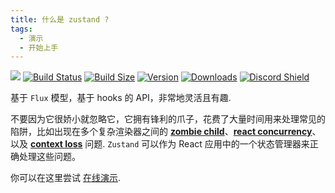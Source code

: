 ```yaml
---
title: 什么是 zustand ?
tags:
  - 演示
  - 开始上手
---
```


![](/img/bear.jpeg?raw=true&marginButtom=50)
[![Build Status](https://img.shields.io/github/actions/workflow/status/pmndrs/zustand/lint-and-type.yml?branch=main)](https://github.com/pmndrs/zustand/actions?query=workflow%3ALint)
[![Build Size](https://img.shields.io/bundlephobia/minzip/zustand?label=bundle%20size)](https://bundlephobia.com/result?p=zustand)
[![Version](https://img.shields.io/npm/v/zustand?style=flat)](https://www.npmjs.com/package/zustand)
[![Downloads](https://img.shields.io/npm/dt/zustand.svg?style=flat)](https://www.npmjs.com/package/zustand)
[![Discord Shield](https://img.shields.io/discord/740090768164651008?style=flat&logo=discord&logoColor=ffffff)](https://discord.gg/poimandres)


基于 `Flux` 模型，基于 hooks 的 API，非常地灵活且有趣.

不要因为它很娇小就忽略它，它拥有锋利的爪子，花费了大量时间用来处理常见的陷阱，比如出现在多个复杂渲染器之间的 **[zombie child](https://react-redux.js.org/api/hooks#stale-props-and-zombie-children)**、**[react concurrency](https://github.com/bvaughn/rfcs/blob/useMutableSource/text/0000-use-mutable-source.md)**、以及 **[context loss](https://github.com/facebook/react/issues/13332)** 问题. `Zustand` 可以作为 React 应用中的一个状态管理器来正确处理这些问题。

你可以在这里尝试 [在线演示](https://codesandbox.io/s/github/pmndrs/zustand/tree/main/examples/demo).